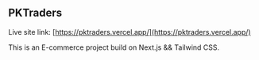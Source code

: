 ## PKTraders

Live site link: [https://pktraders.vercel.app/](https://pktraders.vercel.app/)

This is an E-commerce project build on Next.js && Tailwind CSS.
